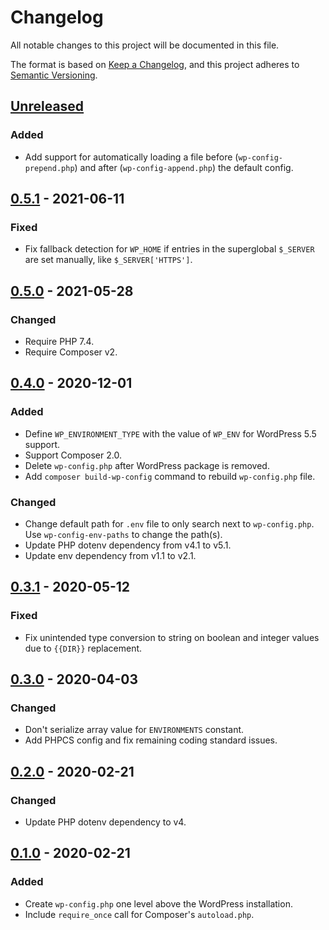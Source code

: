 # Changelog
All notable changes to this project will be documented in this file.

The format is based on [Keep a Changelog](https://keepachangelog.com/en/1.0.0/),
and this project adheres to [Semantic Versioning](https://semver.org/spec/v2.0.0.html).

## [Unreleased]

### Added
* Add support for automatically loading a file before (`wp-config-prepend.php`) and after (`wp-config-append.php`) the default config.

## [0.5.1] - 2021-06-11

### Fixed
* Fix fallback detection for `WP_HOME` if entries in the superglobal `$_SERVER` are set manually, like `$_SERVER['HTTPS']`.

## [0.5.0] - 2021-05-28

### Changed
* Require PHP 7.4.
* Require Composer v2.

## [0.4.0] - 2020-12-01

### Added
* Define `WP_ENVIRONMENT_TYPE` with the value of `WP_ENV` for WordPress 5.5 support.
* Support Composer 2.0.
* Delete `wp-config.php` after WordPress package is removed.
* Add `composer build-wp-config` command to rebuild `wp-config.php` file.

### Changed
* Change default path for `.env` file to only search next to `wp-config.php`. Use `wp-config-env-paths` to change the path(s).
* Update PHP dotenv dependency from v4.1 to v5.1.
* Update env dependency from v1.1 to v2.1.

## [0.3.1] - 2020-05-12

### Fixed
* Fix unintended type conversion to string on boolean and integer values due to `{{DIR}}` replacement.

## [0.3.0] - 2020-04-03

### Changed
* Don't serialize array value for `ENVIRONMENTS` constant.
* Add PHPCS config and fix remaining coding standard issues.

## [0.2.0] - 2020-02-21

### Changed
* Update PHP dotenv dependency to v4.

## [0.1.0] - 2020-02-21

### Added
* Create `wp-config.php` one level above the WordPress installation.
* Include `require_once` call for Composer's `autoload.php`.

[Unreleased]: https://github.com/wearerequired/composer-wp-config/compare/0.5.1...HEAD
[0.5.1]: https://github.com/wearerequired/composer-wp-config/compare/0.5.0...0.5.1
[0.5.0]: https://github.com/wearerequired/composer-wp-config/compare/0.4.0...0.5.0
[0.4.0]: https://github.com/wearerequired/composer-wp-config/compare/0.3.1...0.4.0
[0.3.1]: https://github.com/wearerequired/composer-wp-config/compare/0.3.0...0.3.1
[0.3.0]: https://github.com/wearerequired/composer-wp-config/compare/0.2.0...0.3.0
[0.2.0]: https://github.com/wearerequired/composer-wp-config/compare/0.1.0...0.2.0
[0.1.0]: https://github.com/wearerequired/composer-wp-config/compare/7a01662...0.1.0
